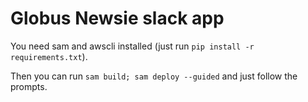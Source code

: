 # Globus Newsie slack app


You need sam and awscli installed (just run `pip install -r requirements.txt`).

Then you can run `sam build; sam deploy --guided` and just follow the prompts.
